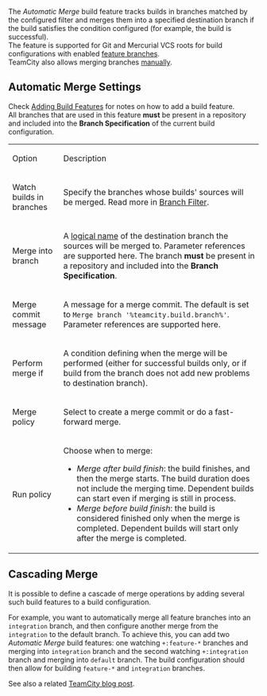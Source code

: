 [//]: # (title: Automatic Merge)
[//]: # (auxiliary-id: Automatic Merge)

The _Automatic Merge_ build feature tracks builds in branches matched by the configured filter and merges them into a specified destination branch if the build satisfies the condition configured (for example, the build is successful).   
The feature is supported for Git and Mercurial VCS roots for build configurations with enabled [feature branches](working-with-feature-branches.md).   
TeamCity also allows merging branches [manually](working-with-feature-branches.md#Manual+branch+merging).

## Automatic Merge Settings

Check [Adding Build Features](adding-build-features.md) for notes on how to add a build feature.   
All branches that are used in this feature __must__ be present in a repository and included into the __Branch Specification__ of the current build configuration.

<table>

<tr><td>

Option

</td>
<td>

Description

</td>
</tr><tr>
<td>

Watch builds in branches

</td><td>

Specify the branches whose builds' sources will be merged. Read more in [Branch Filter](branch-filter.md).

</td>
</tr><tr>
<td>

Merge into branch

</td><td>

A [logical name](working-with-feature-branches.md#Logical+branch+name) of the destination branch the sources will be merged to. Parameter references are supported here. The branch __must__ be present in a repository and included into the __Branch Specification__.

</td>
</tr><tr>
<td>

Merge commit message

</td><td>

A message for a merge commit. The default is set to `Merge branch '%teamcity.build.branch%'`. Parameter references are supported here.

</td>
</tr><tr>
<td>

Perform merge if

</td><td>

A condition defining when the merge will be performed (either for successful builds only, or if build from the branch does not add new problems to destination branch).

</td>
</tr><tr>
<td>

Merge policy

</td><td>

Select to create a merge commit or do a fast\-forward merge.

</td>
</tr><tr>
<td>

Run policy

</td><td>

Choose when to merge:
* _Merge after build finish_: the build finishes, and then the merge starts. The build duration does not include the merging time. Dependent builds can start even if merging is still in process.
* _Merge before build finish_: the build is considered finished only when the merge is completed. Dependent builds will start only after the merge is completed.

</td>
</tr>
</table>

## Cascading Merge

It is possible to define a cascade of merge operations by adding several such build features to a build configuration.

For example, you want to automatically merge all feature branches into an `integration` branch, and then configure another merge from the `integration` to the default branch. To achieve this, you can add two _Automatic Merge_ build features: one watching `+:feature-*` branches and merging into `integration` branch and the second watching `+:integration` branch and merging into `default` branch. The build configuration should then allow for building `feature-*` and `integration` branches.
    
See also a related [TeamCity blog post](http://blog.jetbrains.com/teamcity/2013/10/automatic-merge/).

